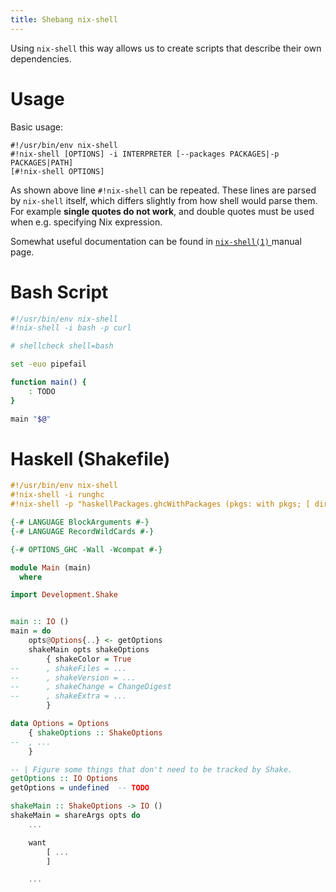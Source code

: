 ```yaml
---
title: Shebang nix-shell
---
```



Using `nix-shell` this way allows us to create scripts that describe their own
dependencies.


# Usage

Basic usage:

```
#!/usr/bin/env nix-shell
#!nix-shell [OPTIONS] -i INTERPRETER [--packages PACKAGES|-p PACKAGES|PATH]
[#!nix-shell OPTIONS]
```

As shown above line `#!nix-shell` can be repeated.  These lines are parsed by
`nix-shell` itself, which differs slightly from how shell would parse them.
For example **single quotes do not work**, and double quotes must be used when e.g.
specifying Nix expression.

Somewhat useful documentation can be found in [`nix-shell(1)`
](https://nixos.org/nix/manual/#sec-nix-shell) manual page.


# Bash Script

```Bash
#!/usr/bin/env nix-shell
#!nix-shell -i bash -p curl

# shellcheck shell=bash

set -euo pipefail

function main() {
    : TODO
}

main "$@"
```


# Haskell (Shakefile)

```Haskell
#!/usr/bin/env nix-shell
#!nix-shell -i runghc
#!nix-shell -p "haskellPackages.ghcWithPackages (pkgs: with pkgs; [ directory executable-path shake ])"

{-# LANGUAGE BlockArguments #-}
{-# LANGUAGE RecordWildCards #-}

{-# OPTIONS_GHC -Wall -Wcompat #-}

module Main (main)
  where

import Development.Shake


main :: IO ()
main = do
    opts@Options{..} <- getOptions
    shakeMain opts shakeOptions
        { shakeColor = True
--      , shakeFiles = ...
--      , shakeVersion = ...
--      , shakeChange = ChangeDigest
--      , shakeExtra = ...
        }

data Options = Options
    { shakeOptions :: ShakeOptions
--  , ...
    }

-- | Figure some things that don't need to be tracked by Shake.
getOptions :: IO Options
getOptions = undefined  -- TODO

shakeMain :: ShakeOptions -> IO ()
shakeMain = shareArgs opts do
    ...

    want
        [ ...
        ]

    ...
```
